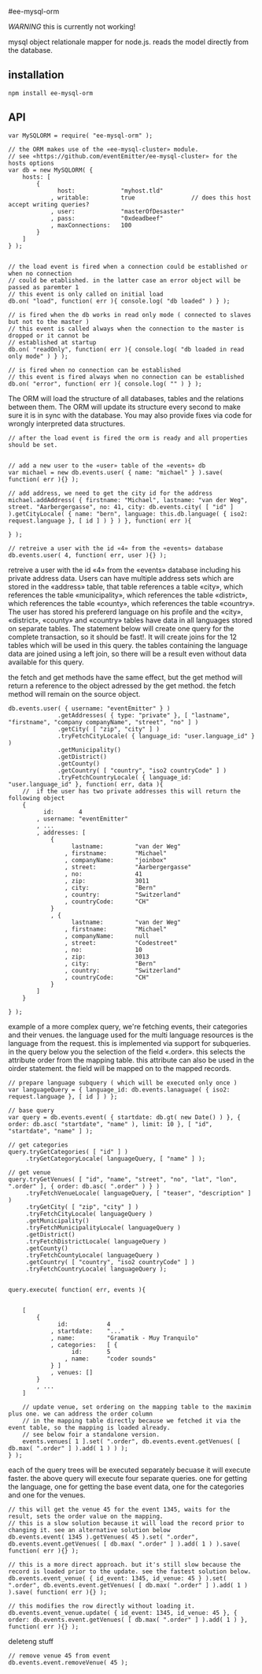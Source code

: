 #ee-mysql-orm

*WARNING* this is currently not working!

mysql object relationale mapper for node.js. reads the model directly from the database.


## installation

	npm install ee-mysql-orm


## API

	var MySQLORM = require( "ee-mysql-orm" );

	// the ORM makes use of the «ee-mysql-cluster» module. 
	// see «https://github.com/eventEmitter/ee-mysql-cluster» for the hosts options
	var db = new MySQLORM( {
		hosts: [
			{
				  host: 			"myhost.tld"
				, writable: 		true 				// does this host accept writing queries?
				, user:				"masterOfDesaster"
				, pass: 			"0xdeadbeef"
				, maxConnections: 	100
			}
		]
	} );


	// the load event is fired when a connection could be established or when no connection
	// could be etablished. in the latter case an error object will be passed as paremter 1
	// this event is only called on initial load
	db.on( "load", function( err ){ console.log( "db loaded" ) } );

	// is fired when the db works in read only mode ( connected to slaves but not to the master )
	// this event is called always when the connection to the master is dropped or it cannot be 
	// established at startup
	db.on( "readOnly", function( err ){ console.log( "db loaded in read only mode" ) } );

	// is fired when no connection can be established
	// this event is fired always when no connection can be established
	db.on( "error", function( err ){ console.log( "" ) } );



The ORM will load the structure of all databases, tables and the relations between them. The ORM will update its structure every second to make sure it is in sync with the database. You may also provide fixes via code for wrongly interpreted data structures.


	// after the load event is fired the orm is ready and all properties should be set.


	// add a new user to the «user» table of the «events» db
	var michael = new db.events.user( { name: "michael" } ).save( function( err ){} );

	// add address, we need to get the city id for the address
	michael.addAddress( { firstname: "Michael", lastname: "van der Weg", street. "Aarbergergasse", no: 41, city: db.events.city( [ "id" ] ).getCityLocale( { name: "bern", language: this.db.language( { iso2: request.language }, [ id ] ) } ) }, function( err ){

	} );

	// retreive a user with the id «4» from the «events» database
	db.events.user( 4, function( err, user ){} );


retreive a user with the id «4» from the «events» database including his private address data. Users can have multiple address sets which are stored in the «address» table, that table references a table «city», which references the table «municipality», which references the table «district», which references the table «county», which references the table «country». The user has stored his prefererd language on his profile and the «city», «district», «county» and «country» tables have data in all languages stored on separate tables. The statement below will create one query for the complete transaction, so it should be fast!. It will create joins for the 12 tables which will be used in this query. the tables containing the language data are joined using a left join, so there will be a result even without data available for this query.

the fetch and get methods have the same effect, but the get method will return a reference to the object adressed by the get method. the fetch method will remain on the source object.

	db.events.user( { username: "eventEmitter" } )
				  .getAddresses( { type: "private" }, [ "lastname", "firstname", "company companyName", "street", "no" ] )
				  .getCity( [ "zip", "city" ] )
				  .tryFetchCityLocale( { language_id: "user.language_id" } )
				  .getMunicipality()
				  .getDistrict()
				  .getCounty()
				  .getCountry( [ "country", "iso2 countryCode" ] )
				  .tryFetchCountryLocale( { language_id: "user.language_id" }, function( err, data ){
		//  if the user has two private addresses this will return the following object
		{
			  id: 		4
			, username: "eventEmitter"
			, ...
			, addresses: [
				{
					  lastname: 		"van der Weg"
					, firstname: 		"Michael"
					, companyName: 		"joinbox"
					, street: 			"Aarbergergasse"
					, no: 				41
					, zip: 				3011
					, city: 			"Bern"
					, country: 			"Switzerland"
					, countryCode: 		"CH"
				}
				, {
					  lastname: 		"van der Weg"
					, firstname: 		"Michael"
					, companyName: 		null
					, street: 			"Codestreet"
					, no: 				10
					, zip: 				3013
					, city: 			"Bern"
					, country: 			"Switzerland"
					, countryCode: 		"CH"
				}
			]
		}
	
	} );


example of a more complex query, we're fetching events, their categories and their venues. the language used for the multi language resources is the language from the request. this is implemented via support for subqueries. in the query below you the selection of the field «.order». this selects the attribute order from the mapping table. this attribute can also be used in the oirder statement. the field will be mapped on to the mapped records.


	// prepare language subquery ( which will be executed only once )
	var languageQuery = { language_id: db.events.lanaguage( { iso2: request.language }, [ id ] ) };

	// base query
	var query = db.events.event( { startdate: db.gt( new Date() ) }, { order: db.asc( "startdate", "name" ), limit: 10 }, [ "id", "startdate", "name" ] );

	// get categories
	query.tryGetCategories( [ "id" ] )
		 .tryGetCategoryLocale( languageQuery, [ "name" ] );

	// get venue
	query.tryGetVenues( [ "id", "name", "street", "no", "lat", "lon", ".order" ], { order: db.asc( ".order" ) } )
		 .tryFetchVenueLocale( languageQuery, [ "teaser", "description" ] )
		 .tryGetCity( [ "zip", "city" ] )
		 .tryFetchCityLocale( languageQuery )
		 .getMunicipality()
		 .tryFetchMunicipalityLocale( languageQuery )
		 .getDistrict()
		 .tryFetchDistrictLocale( languageQuery )
		 .getCounty()
		 .tryFetchCountyLocale( languageQuery )
		 .getCountry( [ "country", "iso2 countryCode" ] )
		 .tryFetchCountryLocale( languageQuery );


	query.execute( function( err, events ){


		[ 
			{
				  id: 			4
				, startdate: 	"..."
				, name: 		"Gramatik - Muy Tranquilo"
				, categories: 	[ {
					  id: 		5
					, name: 	"coder sounds"
				} ]
				, venues: []
			} 
			, ...
		]

		// update venue, set ordering on the mapping table to the maximim plus one. we can address the order column
		// in the mapping table directly because we fetched it via the event table, so the mapping is loaded already.
		// see below foir a standalone version.
		events.venues[ 1 ].set( ".order", db.events.event.getVenues( [ db.max( ".order" ] ).add( 1 ) ) );
	} );


each of the query trees will be executed separately becuase it will execute faster. the above query will execute four separate queries. one for getting the language, one for getting the base event data, one for the categories and one for the venues.


	// this will get the venue 45 for the event 1345, waits for the result, sets the order value on the mapping. 
	// this is a slow solution because it will load the record prior to changing it. see an alternative solution below
	db.events.event( 1345 ).getVenues( 45 ).set( ".order", db.events.event.getVenues( [ db.max( ".order" ] ).add( 1 ) ).save( function( err ){} );

	// this is a more direct approach. but it's still slow because the record is loaded prior to the update. see the fastest solution below.
	db.events.event_venue( { id_event: 1345, id_venue: 45 } ).set( ".order", db.events.event.getVenues( [ db.max( ".order" ] ).add( 1 ) ).save( function( err ){} );

	// this modifies the row directly without loading it.
	db.events.event_venue.update( { id_event: 1345, id_venue: 45 }, { order: db.events.event.getVenues( [ db.max( ".order" ] ).add( 1 ) }, function( err ){} );


deleteng stuff
	
	// remove venue 45 from event
	db.events.event.removeVenue( 45 );


